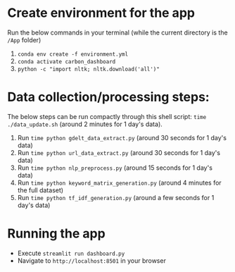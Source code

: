 # Create environment for the app
Run the below commands in your terminal (while the current directory is the `/App` folder)
1. `conda env create -f environment.yml`
2. `conda activate carbon_dashboard`
3. `python -c "import nltk; nltk.download('all')"`

# Data collection/processing steps:
The below steps can be run compactly through this shell script: `time ./data_update.sh` (around 2 minutes for 1 day's data).

1. Run `time python gdelt_data_extract.py` (around 30 seconds for 1 day's data)
2. Run `time python url_data_extract.py` (around 30 seconds for 1 day's data)
3. Run `time python nlp_preprocess.py` (around 15 seconds for 1 day's data)
4. Run `time python keyword_matrix_generation.py` (around 4 minutes for the full dataset)
5. Run `time python tf_idf_generation.py` (around a few seconds for 1 day's data)


# Running the app
* Execute `streamlit run dashboard.py`
* Navigate to `http://localhost:8501` in your browser
